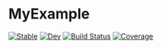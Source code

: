 # MyExample

[![Stable](https://img.shields.io/badge/docs-stable-blue.svg)](https://maucejo.github.io/MyExample.jl/stable/)
[![Dev](https://img.shields.io/badge/docs-dev-blue.svg)](https://maucejo.github.io/MyExample.jl/dev/)
[![Build Status](https://github.com/maucejo/MyExample.jl/actions/workflows/CI.yml/badge.svg?branch=master)](https://github.com/maucejo/MyExample.jl/actions/workflows/CI.yml?query=branch%3Amaster)
[![Coverage](https://codecov.io/gh/maucejo/MyExample.jl/branch/master/graph/badge.svg)](https://codecov.io/gh/maucejo/MyExample.jl)
